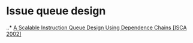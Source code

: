 # Issue queue design
..* [A Scalable Instruction Queue Design Using Dependence Chains [ISCA 2002]](https://sci-hub.bz/10.1109/ISCA.2002.1003589)


  






